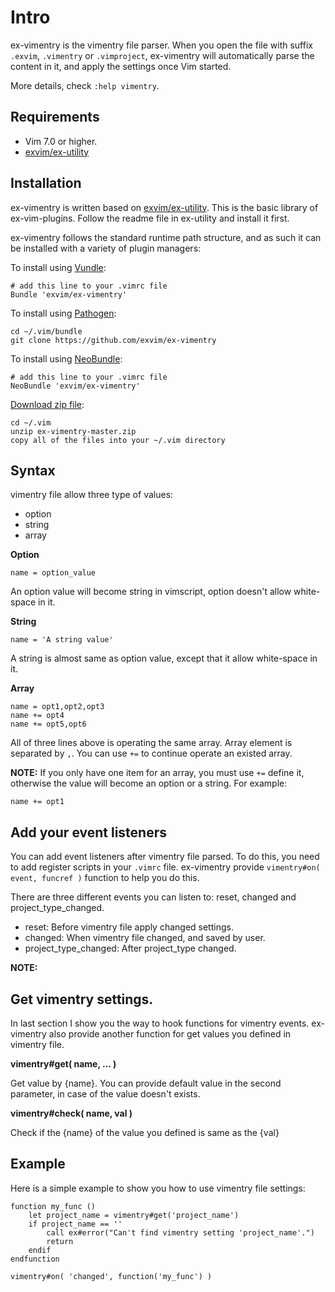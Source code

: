 # Intro

ex-vimentry is the vimentry file parser. When you open the file with suffix   
`.exvim`, `.vimentry` or `.vimproject`, ex-vimentry will automatically parse
the content in it, and apply the settings once Vim started.

More details, check `:help vimentry`.

## Requirements

- Vim 7.0 or higher.
- [exvim/ex-utility](https://github.com/exvim/ex-utility) 

## Installation

ex-vimentry is written based on [exvim/ex-utility](https://github.com/exvim/ex-utility). This 
is the basic library of ex-vim-plugins. Follow the readme file in ex-utility
and install it first.

ex-vimentry follows the standard runtime path structure, and as such it can 
be installed with a variety of plugin managers:
    
To install using [Vundle](https://github.com/gmarik/vundle):

    # add this line to your .vimrc file
    Bundle 'exvim/ex-vimentry'

To install using [Pathogen](https://github.com/tpope/vim-pathogen):

    cd ~/.vim/bundle
    git clone https://github.com/exvim/ex-vimentry

To install using [NeoBundle](https://github.com/Shougo/neobundle.vim):

    # add this line to your .vimrc file
    NeoBundle 'exvim/ex-vimentry'

[Download zip file](https://github.com/exvim/ex-vimentry/archive/master.zip):

    cd ~/.vim
    unzip ex-vimentry-master.zip
    copy all of the files into your ~/.vim directory

## Syntax

vimentry file allow three type of values:

 - option
 - string
 - array

**Option**

```
name = option_value
```

An option value will become string in vimscript, option doesn't allow white-space in it.

**String**

```
name = 'A string value'
```

A string is almost same as option value, except that it allow white-space in it.

**Array**

```
name = opt1,opt2,opt3
name += opt4
name += opt5,opt6
```

All of three lines above is operating the same array. Array element is separated by `,`.
You can use `+=` to continue operate an existed array.

**NOTE:** If you only have one item for an array, you must use `+=` define it, otherwise 
the value will become an option or a string. For example:

```
name += opt1
```

## Add your event listeners

You can add event listeners after vimentry file parsed. To do this, you need to add register
scripts in your `.vimrc` file. ex-vimentry provide `vimentry#on( event, funcref )` function 
to help you do this. 

There are three different events you can listen to: reset, changed and project\_type\_changed. 

 - reset: Before vimentry file apply changed settings. 
 - changed: When vimentry file changed, and saved by user.
 - project\_type\_changed: After project\_type changed.

**NOTE:**

## Get vimentry settings.

In last section I show you the way to hook functions for vimentry events. ex-vimentry also 
provide another function for get values you defined in vimentry file. 

**vimentry#get( name, ... )** 

Get value by {name}. You can provide default value in the second parameter, in case of the value
doesn't exists.

**vimentry#check( name, val )** 

Check if the {name} of the value you defined is same as the {val}

## Example

Here is a simple example to show you how to use vimentry file settings:

```
function my_func () 
    let project_name = vimentry#get('project_name')
    if project_name == ''
        call ex#error("Can't find vimentry setting 'project_name'.")
        return
    endif
endfunction

vimentry#on( 'changed', function('my_func') )
```

